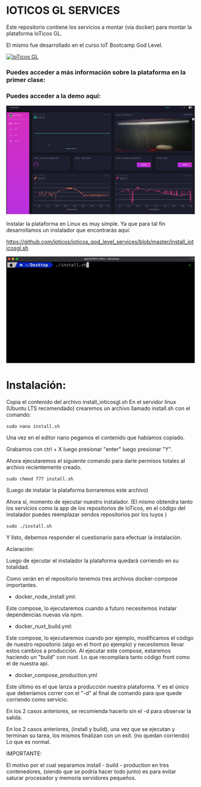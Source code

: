 # IOTICOS GL SERVICES

Este repositorio contiene los servicios a montar (via docker) para montar la plataforma IoTicos GL.

El mismo fue desarrollado en el curso IoT Bootcamp God Level.

[![IoTicos GL](https://yt-embed.herokuapp.com/embed?v=ZePfdyJPCvM)](https://www.youtube.com/watch?v=ZePfdyJPCvM "IoTicos GL")

### Puedes acceder a más información sobre la plataforma en la primer clase:

[](https://www.udemy.com/course/iot-god-level/learn/lecture/24850534)

### Puedes acceder a la demo aquí:

[](https://demo.ioticos.org)

![IOTICOS%20GL%20APP%203aecd292ad5447b9aff5744b6608d234/Snip20210311_8.png](IOTICOS%20GL%20APP%203aecd292ad5447b9aff5744b6608d234/Snip20210311_8.png)

Instalar la plataforma en Linux es muy simple. Ya que para tal fin desarrollamos un instalador que encontrarás aquí:

https://github.com/ioticos/ioticos_god_level_services/blob/master/install_ioticosgl.sh

![IOTICOS%20GL%20APP%203aecd292ad5447b9aff5744b6608d234/ScreenFlow.gif](IOTICOS%20GL%20APP%203aecd292ad5447b9aff5744b6608d234/ScreenFlow.gif)


# Instalación:

Copia el contenido del archivo install_ioticosgl.sh
En el servidor linux (Ubuntu LTS recomendado) crearemos un archivo llamado install.sh con el comando:

```
sudo nano install.sh 
```

Una vez en el editor nano pegamos el contenido que habíamos copiado.

Grabamos con ctrl + X luego presionar "enter" luego presionar "Y".

Ahora ejecutaremos el siguiente comando para darle permisos totales al archivo recientemente creado.

```
sudo chmod 777 install.sh
```

(Luego de instalar la plataforma borraremos este archivo)

Ahora sí, momento de ejecutar nuestro instalador. (El mismo obtendra tanto los servicios como la app de los repositorios de IoTicos, en el código del instalador puedes reemplazar sendos repositorios por los tuyos )

```
sudo ./install.sh
```

Y listo, debemos responder el cuestionario para efectuar la instalación.


Aclaración:

Luego de ejecutar el instalador la plataforma quedará corriendo en su totalidad.

Como verán en el repositorio tenemos tres archivos docker-compose importantes.

- docker_node_install.yml:

Este compose, lo ejecutaremos cuando a futuro necesitemos instalar dependencias nuevas vía npm.

- docker_nuxt_build.yml:

Este compose, lo ejecutaremos cuando por ejemplo, modificamos el código de nuestro repositorio (algo en el front po ejemplo) y necesitemos llevar estos cambios a producción. 
Al ejecutar este compose, estaremos haciendo un "build" con nuxt. Lo que recompilara tanto código front como el de nuestra api.

- docker_compose_production.yml

Este último es el que lanza a producción nuestra plataforma. Y es el único que deberíamos correr con el "-d" al final de comando para que quede corriendo como servicio.

En los 2 casos anteriores, se recomienda hacerlo sin el -d para observar la salida. 

En los 2 casos anteriores, (install y build), una vez que se ejecutan y terminan su tarea, los mismos finalizan con un exit. (no quedan corriendo) Lo que es normal.


IMPORTANTE:

El  motivo por el cual separamos install - build - production en tres contenedores, (siendo que se podría hacer todo junto) es para evitar saturar procesador y memoria servidores pequeños.
